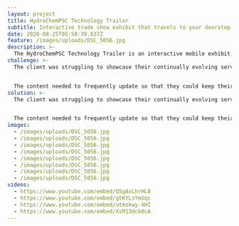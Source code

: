 ```yaml
---
layout: project
title: HydroChemPSC Technology Trailer
subtitle: Interactive trade show exhibit that travels to your doorstep.
date: 2020-08-25T05:58:39.837Z
feature: /images/uploads/DSC_5056.jpg
description: >-
  The HydroChemPSC Technology Trailer is an interactive mobile exhibit, that travels the country and showcases the company's latest services and technology through remotely updated touchscreen and physical interfaces.
challenge: >-
  The client was struggling to showcase their continually evolving service-lines and state-of-the-art technology to a broad customer base spread throughout the United States. Traditional marketing mediums were not impactful enough and typical trade show exhibits were not mobile. They needed a solution that would work throughout the year, where and when they needed it.


  The content needed to frequently update so that they could keep their brand and message ahead of the competition. The ultimate goal was to inform, educate, and impress upon prospective customers the value of their services and advanced technology.
solution: >-
  The client was struggling to showcase their continually evolving service-lines and state-of-the-art technology to a broad customer base spread throughout the United States. Traditional marketing mediums were not impactful enough and typical trade show exhibits were not mobile. They needed a solution that would work throughout the year, where and when they needed it.


  The content needed to frequently update so that they could keep their brand and message ahead of the competition. The ultimate goal was to inform, educate, and impress upon prospective customers the value of their services and advanced technology.
images:
  - /images/uploads/DSC_5056.jpg
  - /images/uploads/DSC_5056.jpg
  - /images/uploads/DSC_5056.jpg
  - /images/uploads/DSC_5056.jpg
  - /images/uploads/DSC_5056.jpg
  - /images/uploads/DSC_5056.jpg
  - /images/uploads/DSC_5056.jpg
  - /images/uploads/DSC_5056.jpg
videos:
  - https://www.youtube.com/embed/QSgAxLhrHL8
  - https://www.youtube.com/embed/gtKYLsYmGqc
  - https://www.youtube.com/embed/utmskwy-XHI
  - https://www.youtube.com/embed/XsM13dck0cA
---
```

